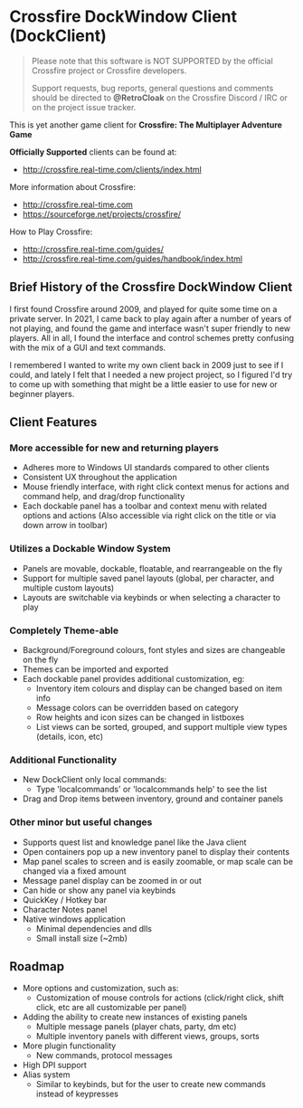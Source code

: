 # Crossfire DockWindow Client (DockClient)

> Please note that this software is NOT SUPPORTED by the official Crossfire project or Crossfire developers.
>
> Support requests, bug reports, general questions and comments should be 
directed to **@RetroCloak** on the Crossfire Discord / IRC or on the project
issue tracker.

This is yet another game client for **Crossfire: The Multiplayer Adventure Game**

**Officially Supported** clients can be found at:
- http://crossfire.real-time.com/clients/index.html

More information about Crossfire:
- http://crossfire.real-time.com
- https://sourceforge.net/projects/crossfire/

How to Play Crossfire:
- http://crossfire.real-time.com/guides/
- http://crossfire.real-time.com/guides/handbook/index.html


## Brief History of the Crossfire DockWindow Client
I first found Crossfire around 2009, and played for quite some time on a private server. In 2021, I came back to play again after a number of years of not playing, and found the game and interface wasn't super friendly to new players. All in all, I found the interface and control schemes pretty confusing with the mix of a GUI and text commands.

I remembered I wanted to write my own client back in 2009 just to see if I could, and lately I felt that I needed a new project project, so I figured I'd try to come up with something that might be a little easier to use for new or beginner players.


## Client Features

### More accessible for new and returning players
- Adheres more to Windows UI standards compared to other clients
- Consistent UX throughout the application
- Mouse friendly interface, with right click context menus for actions and command help, and drag/drop functionality
- Each dockable panel has a toolbar and context menu with related options and actions (Also accessible via right click on the title or via down arrow in toolbar)

### Utilizes a Dockable Window System
- Panels are movable, dockable, floatable, and rearrangeable on the fly
- Support for multiple saved panel layouts (global, per character, and multiple custom layouts)
- Layouts are switchable via keybinds or when selecting a character to play

### Completely Theme-able
- Background/Foreground colours, font styles and sizes are changeable on the fly
- Themes can be imported and exported
- Each dockable panel provides additional customization, eg:
	- Inventory item colours and display can be changed based on item info
	- Message colors can be overridden based on category
	- Row heights and icon sizes can be changed in listboxes
	- List views can be sorted, grouped, and support multiple view types (details, icon, etc)

### Additional Functionality
- New DockClient only local commands:
	- Type 'localcommands' or 'localcommands help' to see the list
- Drag and Drop items between inventory, ground and container panels

### Other minor but useful changes
- Supports quest list and knowledge panel like the Java client
- Open containers pop up a new inventory panel to display their contents
- Map panel scales to screen and is easily zoomable, or map scale can be changed via a fixed amount
- Message panel display can be zoomed in or out
- Can hide or show any panel via keybinds
- QuickKey / Hotkey bar
- Character Notes panel
- Native windows application
	- Minimal dependencies and dlls
	- Small install size (~2mb)


## Roadmap
- More options and customization, such as:
	- Customization of mouse controls for actions (click/right click, shift click, etc are all customizable per panel)
- Adding the ability to create new instances of existing panels
	- Multiple message panels (player chats, party, dm etc)
	- Multiple inventory panels with different views, groups, sorts
- More plugin functionality
	- New commands, protocol messages
- High DPI support
- Alias system
	- Similar to keybinds, but for the user to create new commands instead of keypresses
